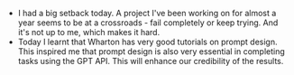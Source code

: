 - I had a big setback today. A project I've been working on for almost a year seems to be at a crossroads - fail completely or keep trying. And it's not up to me, which makes it hard.
- Today I learnt that Wharton has very good tutorials on prompt design. This inspired me that prompt design is also very essential in completing tasks using the GPT API. This will enhance our credibility of the results.